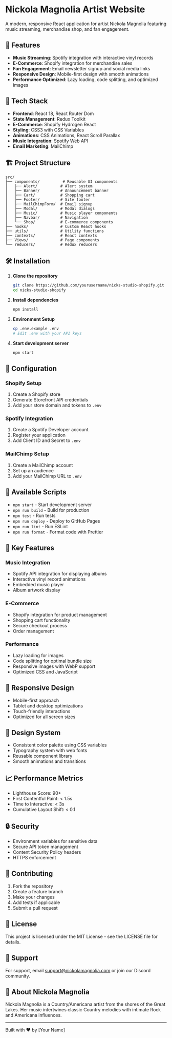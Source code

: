 # Nickola Magnolia Artist Website

A modern, responsive React application for artist Nickola Magnolia featuring music streaming, merchandise shop, and fan engagement.

## 🎵 Features

- **Music Streaming**: Spotify integration with interactive vinyl records
- **E-Commerce**: Shopify integration for merchandise sales
- **Fan Engagement**: Email newsletter signup and social media links
- **Responsive Design**: Mobile-first design with smooth animations
- **Performance Optimized**: Lazy loading, code splitting, and optimized images

## 🚀 Tech Stack

- **Frontend**: React 18, React Router Dom
- **State Management**: Redux Toolkit
- **E-Commerce**: Shopify Hydrogen React
- **Styling**: CSS3 with CSS Variables
- **Animations**: CSS Animations, React Scroll Parallax
- **Music Integration**: Spotify Web API
- **Email Marketing**: MailChimp

## 🏗️ Project Structure

```
src/
├── components/          # Reusable UI components
│   ├── Alert/          # Alert system
│   ├── Banner/         # Announcement banner
│   ├── Cart/           # Shopping cart
│   ├── Footer/         # Site footer
│   ├── MailChimpForm/  # Email signup
│   ├── Modal/          # Modal dialogs
│   ├── Music/          # Music player components
│   ├── Navbar/         # Navigation
│   └── Shop/           # E-commerce components
├── hooks/              # Custom React hooks
├── utils/              # Utility functions
├── contexts/           # React contexts
├── Views/              # Page components
└── reducers/           # Redux reducers
```

## 🛠️ Installation

1. **Clone the repository**
   ```bash
   git clone https://github.com/yourusername/nicks-studio-shopify.git
   cd nicks-studio-shopify
   ```

2. **Install dependencies**
   ```bash
   npm install
   ```

3. **Environment Setup**
   ```bash
   cp .env.example .env
   # Edit .env with your API keys
   ```

4. **Start development server**
   ```bash
   npm start
   ```

## 🔧 Configuration

### Shopify Setup
1. Create a Shopify store
2. Generate Storefront API credentials
3. Add your store domain and tokens to `.env`

### Spotify Integration
1. Create a Spotify Developer account
2. Register your application
3. Add Client ID and Secret to `.env`

### MailChimp Setup
1. Create a MailChimp account
2. Set up an audience
3. Add your MailChimp URL to `.env`

## 🎯 Available Scripts

- `npm start` - Start development server
- `npm run build` - Build for production
- `npm test` - Run tests
- `npm run deploy` - Deploy to GitHub Pages
- `npm run lint` - Run ESLint
- `npm run format` - Format code with Prettier

## 🌟 Key Features

### Music Integration
- Spotify API integration for displaying albums
- Interactive vinyl record animations
- Embedded music player
- Album artwork display

### E-Commerce
- Shopify integration for product management
- Shopping cart functionality
- Secure checkout process
- Order management

### Performance
- Lazy loading for images
- Code splitting for optimal bundle size
- Responsive images with WebP support
- Optimized CSS and JavaScript

## 📱 Responsive Design

- Mobile-first approach
- Tablet and desktop optimizations
- Touch-friendly interactions
- Optimized for all screen sizes

## 🎨 Design System

- Consistent color palette using CSS variables
- Typography system with web fonts
- Reusable component library
- Smooth animations and transitions

## 📈 Performance Metrics

- Lighthouse Score: 90+
- First Contentful Paint: < 1.5s
- Time to Interactive: < 3s
- Cumulative Layout Shift: < 0.1

## 🔒 Security

- Environment variables for sensitive data
- Secure API token management
- Content Security Policy headers
- HTTPS enforcement

## 📝 Contributing

1. Fork the repository
2. Create a feature branch
3. Make your changes
4. Add tests if applicable
5. Submit a pull request

## 📄 License

This project is licensed under the MIT License - see the LICENSE file for details.

## 👥 Support

For support, email support@nickolamagnolia.com or join our Discord community.

## 🎵 About Nickola Magnolia

Nickola Magnolia is a Country/Americana artist from the shores of the Great Lakes. Her music intertwines classic Country melodies with intimate Rock and Americana influences.

---

Built with ❤️ by [Your Name]
